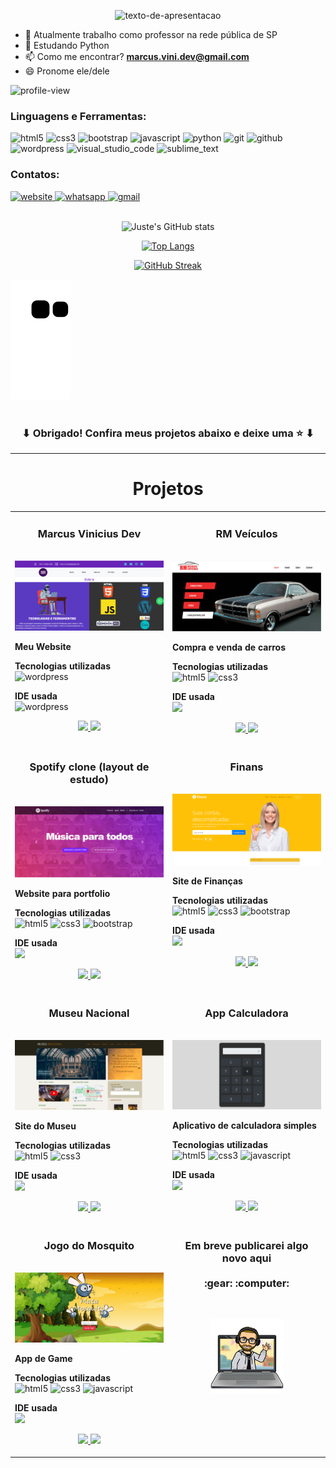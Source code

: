 <p align="center">
  <img src="https://readme-typing-svg.herokuapp.com?color=1AF761&lines=HTML+%7C%7C+CSS+%7C%7C+JavaScript+%7C%7C+WordPress;Estudante+de+Tecnologia+da+Informação;Aprendendo+algo+novo+todo+dia;A+melhor+maneira+de+prever+o+futuro+é+criá-lo.+(Peter+Drucker)&center=true&width=800&height=45/" alt="texto-de-apresentacao">
</p>

<!--<img src="images/banner.jpg" width="100%" alt="banner"/>

<h1 align="center">
  <img src="https://media.giphy.com/media/hvRJCLFzcasrR4ia7z/giphy.gif" width="28" alt="tchauzinho">
    Olá! Sou o Marcus Vinicius
  <img src="https://media.giphy.com/media/hvRJCLFzcasrR4ia7z/giphy.gif" width="28" alt="tchauzinho">
</h1>

<img src="images/surf.png" height="200" width="200" align="right" alt="surf"/>-->

- 🔭 Atualmente trabalho como professor na rede pública de SP
- 🌱 Estudando Python
- 📫 Como me encontrar? **marcus.vini.dev@gmail.com**
- 😄 Pronome ele/dele

<p align="left"> 
  <img src="https://komarev.com/ghpvc/?username=Marcus-Vinicius-Dev&label=Profile%20views&color=0e75b6&style=flat/" alt="profile-view"/> 
</p>

<h3 align="left">Linguagens e Ferramentas:</h3>   
<p align="left"> 
  <img src="https://img.shields.io/badge/HTML5-E34F26?style=for-the-badge&logo=html5&logoColor=white/" alt="html5">
  <img src="https://img.shields.io/badge/CSS3-1572B6?style=for-the-badge&logo=css3&logoColor=white/" alt="css3">
  <img src="https://img.shields.io/badge/Bootstrap-563D7C?style=for-the-badge&logo=bootstrap&logoColor=white/" alt="bootstrap">
  <img src="https://img.shields.io/badge/JavaScript-F7DF1E?style=for-the-badge&logo=javascript&logoColor=black/" alt="javascript"> 
  <img src="https://img.shields.io/badge/python-3670A0?style=for-the-badge&logo=python&logoColor=ffdd54/" alt="python">
  <!--<img src="https://img.shields.io/badge/Java-5381a1?style=for-the-badge&logo=openjdk&logoColor=white" alt="java" />-->
  <img src="https://img.shields.io/badge/Git-E34F26?style=for-the-badge&logo=git&logoColor=white/" alt="git"> 
  <img src="https://img.shields.io/badge/GitHub-100000?style=for-the-badge&logo=github&logoColor=white/" alt="github">  
  <img src="https://img.shields.io/badge/WordPress-006E93?style=for-the-badge&logo=wordpress&logoColor=white/" alt="wordpress">
  <img src="https://upload.wikimedia.org/wikipedia/commons/thumb/9/9a/Visual_Studio_Code_1.35_icon.svg/1024px-Visual_Studio_Code_1.35_icon.svg.png" width="30" height="30" alt="visual_studio_code">
  <img src="https://upload.wikimedia.org/wikipedia/en/d/d2/Sublime_Text_3_logo.png" width="30" height="30" alt="sublime_text"/>
</p>      
  
<h3 align="left">Contatos:</h3>
<div align="left" style="display: inline_block"> 
  <a href="https://marcusviniciusdev.com.br/" target="_blank"> <img src="https://img.shields.io/badge/website-000000?style=for-the-badge&logo=About.me&logoColor=white/" alt="website"> </a>  
  <a href="https://web.whatsapp.com/send?phone=5511942502552/" target="_blank"> <img src="https://img.shields.io/badge/WhatsApp-25D366?style=for-the-badge&logo=whatsapp&logoColor=white/" alt="whatsapp"> </a>
  <a href = "mailto:marcus.vini.dev@gmail.com" target="_blank"> <img src="https://img.shields.io/badge/Gmail-D14836?style=for-the-badge&logo=gmail&logoColor=white/" alt="gmail"/></a>     
</div>
<br>
<div align="center">

  ![Juste's GitHub stats](https://github-readme-stats.vercel.app/api?username=Marcus-Vinicius-Dev&show_icons=true&theme=merko)
  
  [![Top Langs](https://github-readme-stats.vercel.app/api/top-langs/?username=Marcus-Vinicius-Dev&layout=compact&theme=merko)](https://github.com/anuraghazra/github-readme-stats)

  [![GitHub Streak](https://streak-stats.demolab.com/?user=Marcus-Vinicius-Dev&layout=compact&theme=merko)](https://git.io/streak-stats)
  
  <!--<img align="center" src="https://github-stats-alpha.vercel.app/api?username=Marcus-Vinicius-Dev&bc=ebebeb&ic=0E8AD9&theme=merko" alt="status-com-foto" />-->

</div>

<picture>
  <source media="(prefers-color-scheme: dark)" srcset="https://raw.githubusercontent.com/Marcus-Vinicius-Dev/Marcus-Vinicius-Dev/output/github-contribution-grid-snake-dark.svg">
  <source media="(prefers-color-scheme: light)" srcset="https://raw.githubusercontent.com/Marcus-Vinicius-Dev/Marcus-Vinicius-Dev/output/github-contribution-grid-snake.svg">
  <img alt="github contribution grid snake animation" src="https://raw.githubusercontent.com/Marcus-Vinicius-Dev/Marcus-Vinicius-Dev/output/github-contribution-grid-snake.svg">
</picture>
<br><br>

<h3 align="center">
  ⬇ Obrigado! Confira meus projetos abaixo e deixe uma ⭐️ ⬇
</h3>

<hr>
<h1 align="center">Projetos
</h1> 
<table>
<tr>
  <td width="50%" valign="top">
    <h3 align="center">Marcus Vinicius Dev</h3>
      <br />
      <a target="_blank" href="https://marcusviniciusdev.com.br/#home">
        <img src="images/marcus-vini-dev.PNG" width="100%" alt="marcus-vini-dev"/>
      </a>
      <br />
      <p><strong>Meu Website</strong></p>
      <p align="left">
        <strong> Tecnologias utilizadas </strong>
        <br/>
        <img src="https://img.shields.io/badge/WordPress-006E93?style=for-the-badge&logo=wordpress&logoColor=white/" alt="wordpress">
      </p>
      <p align="left">
        <strong> IDE usada </strong>
        <br/>
        <img src="https://img.shields.io/badge/WordPress-006E93?style=for-the-badge&logo=wordpress&logoColor=white/" alt="wordpress">
      </p>
      <p align="center">
        <a href="https://github.com/Marcus-Vinicius-Dev/Marcus-Vinicius-Dev.github.io" target="_blank">
          <img src="https://img.shields.io/static/v1?label=|&message=CODE&color=05F718&style=plastic&logo=github&logo-color=white"/>
        </a>  
        <a href="https://marcusviniciusdev.com.br/#home" target="_blank">
          <img src="https://img.shields.io/static/v1?label=|&message=WEBSITE&color=82D8F9&style=plastic&logo=google-chrome&logo-color=white"/>
        </a>
      </p>
    </td>
    <td width="50%" valign="top">
      <h3 align="center">RM Veículos</h3>
      <br />
      <a target="_blank" href="https://rmveiculosespeciais.marcusviniciusdev.com.br/">
        <img src="images/rm-veiculos.PNG" width="100%" alt="RM Veículos Website"/>
      </a>
      <br />
      <p><strong>Compra e venda de carros</strong></p>
      <p align="left">
        <strong> Tecnologias utilizadas </strong>
        <br/>
          <img src="https://img.shields.io/badge/HTML5-E34F26?style=for-the-badge&logo=html5&logoColor=white/" alt="html5">
          <img src="https://img.shields.io/badge/CSS3-1572B6?style=for-the-badge&logo=css3&logoColor=white/" alt="css3">
      </p>
      <p align="left">
        <strong> IDE usada </strong>
        <br/>
        <img src="https://img.shields.io/badge/Visual_Studio_Code-0078D4?style=for-the-badge&logo=visual%20studio%20code&logoColor=white">
      </p>
      <p align="center">        
         <a href="https://github.com/Marcus-Vinicius-Dev/Site-rm-veiculos-especiais" target="_blank">    
            <img src="https://img.shields.io/static/v1?label=|&message=CODE&color=05F718&style=plastic&logo=github&logo-color=white"/>
          </a>  
          <a href="https://rmveiculosespeciais.marcusviniciusdev.com.br/" target="_blank">
            <img src="https://img.shields.io/static/v1?label=|&message=WEBSITE&color=82D8F9&style=plastic&logo=google-chrome&logo-color=white"/>
          </a>
      </p>
    </td>
</tr>
<tr>
  <td width="50%" valign="top">
    <h3 align="center">Spotify clone (layout de estudo)</h3>
    <br />
    <a target="_blank" href="https://spotify-estudo-ficticio.netlify.app/">
        <img src="images/spotfy.PNG" width="100%" alt="Spotfy"/>
    </a>
    <br />
    <p>
      <strong>Website para portfolio</strong>
    </p>
    <p align="left">
      <strong> Tecnologias utilizadas </strong>
    <br/>
          <img src="https://img.shields.io/badge/HTML5-E34F26?style=for-the-badge&logo=html5&logoColor=white/" alt="html5">
          <img src="https://img.shields.io/badge/CSS3-1572B6?style=for-the-badge&logo=css3&logoColor=white/" alt="css3">
          <img src="https://img.shields.io/badge/Bootstrap-563D7C?style=for-the-badge&logo=bootstrap&logoColor=white/" alt="bootstrap"> 
    </a>
  </p>
  <p align="left">
    <strong> IDE usada </strong>
    <br/>
    <img src="https://img.shields.io/badge/Visual_Studio_Code-0078D4?style=for-the-badge&logo=visual%20studio%20code&logoColor=white">
  </p>
  <p align="center">
      <a href="https://github.com/Marcus-Vinicius-Dev/Site-Spotfy-apenas-layout-de-estudo" target="_blank">
        <img src="https://img.shields.io/static/v1?label=|&message=CODE&color=05F718&style=plastic&logo=github&logo-color=white"/>
      </a>  
      <a href="https://spotify-estudo-ficticio.netlify.app/" target="_blank">
        <img src="https://img.shields.io/static/v1?label=|&message=WEBSITE&color=82D8F9&style=plastic&logo=google-chrome&logo-color=white"/>
      </a>
    </p>
  </td>
  <td width="50%" valign="top">
    <h3 align="center">Finans</h3>
    <br />
    <a target="_blank" href="https://finans-ficticio.netlify.app/">
        <img src="images/finans.PNG" width="100%" alt="marcus-vini-dev"/>
    </a>
    <br />
    <p>
      <strong>Site de Finanças</strong>
    </p>
    <p align="left">
      <strong> Tecnologias utilizadas </strong>
      <br/>
          <img src="https://img.shields.io/badge/HTML5-E34F26?style=for-the-badge&logo=html5&logoColor=white/" alt="html5">
          <img src="https://img.shields.io/badge/CSS3-1572B6?style=for-the-badge&logo=css3&logoColor=white/" alt="css3">
          <img src="https://img.shields.io/badge/Bootstrap-563D7C?style=for-the-badge&logo=bootstrap&logoColor=white/" alt="bootstrap">
    </p>
    <p align="left">
      <strong> IDE usada </strong>
      <br/>
      <img src="https://img.shields.io/badge/Visual_Studio_Code-0078D4?style=for-the-badge&logo=visual%20studio%20code&logoColor=white">
    </p>
    <p align="center">
      <a href="https://github.com/Marcus-Vinicius-Dev/Site-Finans-layout-ficticio" target="_blank">
        <img src="https://img.shields.io/static/v1?label=|&message=CODE&color=05F718&style=plastic&logo=github&logo-color=white"/>
      </a>  
      <a href="https://finans-ficticio.netlify.app/" target="_blank">
        <img src="https://img.shields.io/static/v1?label=|&message=WEBSITE&color=82D8F9&style=plastic&logo=google-chrome&logo-color=white"/>
      </a>
    </p>
  </td>
</tr>
<tr>
  <td width="50%" valign="top">
    <h3 align="center">Museu Nacional</h3>
      <br />
      <a target="_blank" href="https://museu-nacional-ficticio.netlify.app/">
        <img src="images/museu-nacional.PNG" width="100%" alt="museu-nacional"/>
      </a>
      <br />
      <p>
        <strong>Site do Museu</strong>
      </p>
      <p align="left">
        <strong> Tecnologias utilizadas </strong>
        <br/>
          <img src="https://img.shields.io/badge/HTML5-E34F26?style=for-the-badge&logo=html5&logoColor=white/" alt="html5">
          <img src="https://img.shields.io/badge/CSS3-1572B6?style=for-the-badge&logo=css3&logoColor=white/" alt="css3">
      </p>
      <p align="left">
        <strong> IDE usada </strong>
        <br/>
        <img src="https://img.shields.io/badge/Visual_Studio_Code-0078D4?style=for-the-badge&logo=visual%20studio%20code&logoColor=white">
      </p>
      <p align="center">
        <a href="https://github.com/Marcus-Vinicius-Dev/Site-Museu-Nacional" target="_blank">
          <img src="https://img.shields.io/static/v1?label=|&message=CODE&color=05F718&style=plastic&logo=github&logo-color=white"/>
        </a>  
        <a href="https://museu-nacional-ficticio.netlify.app/" target="_blank">
          <img src="https://img.shields.io/static/v1?label=|&message=WEBSITE&color=82D8F9&style=plastic&logo=google-chrome&logo-color=white"/>
        </a>
      </p>
    </td>
    <td width="50%" valign="top">
      <h3 align="center">App Calculadora</h3>
      <br />
      <a target="_blank" href="https://appcalculadora.marcusviniciusdev.com.br/">
        <img src="images/appcalculadora.PNG" width="100%" alt="app-calculadora"/>
      </a>
      <br />
      <p>
        <strong>Aplicativo de calculadora simples</strong>
      </p>
      <p align="left">
        <strong> Tecnologias utilizadas </strong>
        <br/>
          <img src="https://img.shields.io/badge/HTML5-E34F26?style=for-the-badge&logo=html5&logoColor=white/" alt="html5">
          <img src="https://img.shields.io/badge/CSS3-1572B6?style=for-the-badge&logo=css3&logoColor=white/" alt="css3">
          <img src="https://img.shields.io/badge/JavaScript-F7DF1E?style=for-the-badge&logo=javascript&logoColor=black/" alt="javascript"> 
      </p>
      <p align="left">
        <strong> IDE usada </strong>
        <br/>
        <img src="https://img.shields.io/badge/Visual_Studio_Code-0078D4?style=for-the-badge&logo=visual%20studio%20code&logoColor=white">
      </p>
      <p align="center">
        <a href="https://github.com/Marcus-Vinicius-Dev/App-Calculadora" target="_blank">
          <img src="https://img.shields.io/static/v1?label=|&message=CODE&color=05F718&style=plastic&logo=github&logo-color=white"/>
        </a>  
        <a href="https://appcalculadora.marcusviniciusdev.com.br/" target="_blank">
          <img src="https://img.shields.io/static/v1?label=|&message=WEBSITE&color=82D8F9&style=plastic&logo=google-chrome&logo-color=white"/>
        </a>
      </p>
    </td>
  </tr>
  <tr>
  <td width="50%" valign="top">
    <h3 align="center">Jogo do Mosquito</h3>
      <br />
      <a target="_blank" href="https://jogodomosquito.marcusviniciusdev.com.br/">
        <img src="images/jogo-do-mosquito.PNG" width="100%" alt="jogo-do-mosquito"/>
      </a>
      <br />
      <p>
        <strong>App de Game</strong>
      </p>
      <p align="left">
        <strong> Tecnologias utilizadas </strong>
        <br/>
          <img src="https://img.shields.io/badge/HTML5-E34F26?style=for-the-badge&logo=html5&logoColor=white/" alt="html5">
          <img src="https://img.shields.io/badge/CSS3-1572B6?style=for-the-badge&logo=css3&logoColor=white/" alt="css3">
          <img src="https://img.shields.io/badge/JavaScript-F7DF1E?style=for-the-badge&logo=javascript&logoColor=black/" alt="javascript"> 
      </p>
      <p align="left">
        <strong> IDE usada </strong>
        <br/>
        <img src="https://img.shields.io/badge/Visual_Studio_Code-0078D4?style=for-the-badge&logo=visual%20studio%20code&logoColor=white">
      </p>
      <p align="center">
        <a href="https://github.com/Marcus-Vinicius-Dev/App-Jogo-do-Mosquito" target="_blank">
          <img src="https://img.shields.io/static/v1?label=|&message=CODE&color=05F718&style=plastic&logo=github&logo-color=white"/>
        </a>  
        <a href="https://jogodomosquito.marcusviniciusdev.com.br/" target="_blank">
          <img src="https://img.shields.io/static/v1?label=|&message=WEBSITE&color=82D8F9&style=plastic&logo=google-chrome&logo-color=white"/>
        </a>
      </p>
    </td>
<!--<td width="50%" valign="top">
      <h3 align="center">App Calculadora</h3>
      <br />
      <a target="_blank" href="https://appcalculadora.marcusviniciusdev.com.br/">
        <img src="images/appcalculadora.PNG" width="100%" alt="app-calculadora"/>
      </a>
      <br />
      <p>
        <strong>Aplicativo de calculadora simples</strong>
      </p>
      <p align="left">
        <strong> Tecnologias utilizadas </strong>
        <br/>
          <img src="https://img.shields.io/badge/HTML5-E34F26?style=for-the-badge&logo=html5&logoColor=white/" alt="html5">
          <img src="https://img.shields.io/badge/CSS3-1572B6?style=for-the-badge&logo=css3&logoColor=white/" alt="css3">
          <img src="https://img.shields.io/badge/Bootstrap-563D7C?style=for-the-badge&logo=bootstrap&logoColor=white/" alt="bootstrap">
          <img src="https://img.shields.io/badge/JavaScript-F7DF1E?style=for-the-badge&logo=javascript&logoColor=black/" alt="javascript"> 
      </p>
      <p align="left">
        <strong> IDE usada </strong>
        <br/>
        <img src="https://img.shields.io/badge/Visual_Studio_Code-0078D4?style=for-the-badge&logo=visual%20studio%20code&logoColor=white">
      </p>
      <p align="center">
        <a href="https://github.com/Marcus-Vinicius-Dev/SApp-Calculadora" target="_blank">
          <img src="https://img.shields.io/static/v1?label=|&message=CODE&color=05F718&style=plastic&logo=github&logo-color=white"/>
        </a>  
        <a href="https://appcalculadora.marcusviniciusdev.com.br/" target="_blank">
          <img src="https://img.shields.io/static/v1?label=|&message=WEBSITE&color=82D8F9&style=plastic&logo=google-chrome&logo-color=white"/>
        </a>
      </p>
    </td>-->
    <td width="50%" valign="top">
      <h3 align="center">Em breve publicarei algo novo aqui <br/><br/> :gear: :computer:</h3>
      <br />
      <p align="center"><img src="images/foto-emoji-pc.png" width="50%" valign="center" halign="center" alt="foto-emoji-pc"/></p>
    </td>
  </tr>
</table>
